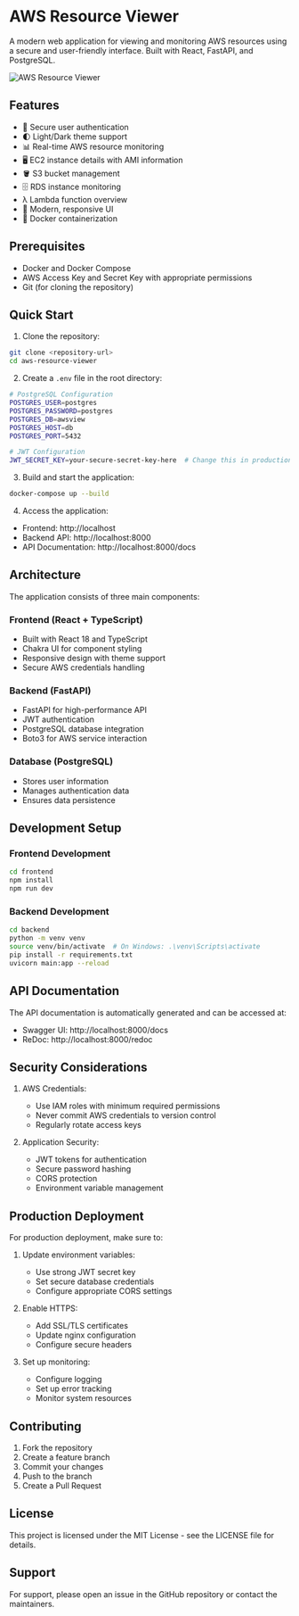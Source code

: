 # AWS Resource Viewer

A modern web application for viewing and monitoring AWS resources using a secure and user-friendly interface. Built with React, FastAPI, and PostgreSQL.

![AWS Resource Viewer](https://upload.wikimedia.org/wikipedia/commons/9/93/Amazon_Web_Services_Logo.svg)

## Features

- 🔐 Secure user authentication
- 🌓 Light/Dark theme support
- 📊 Real-time AWS resource monitoring
- 🖥️ EC2 instance details with AMI information
- 🪣 S3 bucket management
- 🗄️ RDS instance monitoring
- λ Lambda function overview
- 🎨 Modern, responsive UI
- 🐳 Docker containerization

## Prerequisites

- Docker and Docker Compose
- AWS Access Key and Secret Key with appropriate permissions
- Git (for cloning the repository)

## Quick Start

1. Clone the repository:
```bash
git clone <repository-url>
cd aws-resource-viewer
```

2. Create a `.env` file in the root directory:
```bash
# PostgreSQL Configuration
POSTGRES_USER=postgres
POSTGRES_PASSWORD=postgres
POSTGRES_DB=awsview
POSTGRES_HOST=db
POSTGRES_PORT=5432

# JWT Configuration
JWT_SECRET_KEY=your-secure-secret-key-here  # Change this in production
```

3. Build and start the application:
```bash
docker-compose up --build
```

4. Access the application:
- Frontend: http://localhost
- Backend API: http://localhost:8000
- API Documentation: http://localhost:8000/docs

## Architecture

The application consists of three main components:

### Frontend (React + TypeScript)
- Built with React 18 and TypeScript
- Chakra UI for component styling
- Responsive design with theme support
- Secure AWS credentials handling

### Backend (FastAPI)
- FastAPI for high-performance API
- JWT authentication
- PostgreSQL database integration
- Boto3 for AWS service interaction

### Database (PostgreSQL)
- Stores user information
- Manages authentication data
- Ensures data persistence

## Development Setup

### Frontend Development
```bash
cd frontend
npm install
npm run dev
```

### Backend Development
```bash
cd backend
python -m venv venv
source venv/bin/activate  # On Windows: .\venv\Scripts\activate
pip install -r requirements.txt
uvicorn main:app --reload
```

## API Documentation

The API documentation is automatically generated and can be accessed at:
- Swagger UI: http://localhost:8000/docs
- ReDoc: http://localhost:8000/redoc

## Security Considerations

1. AWS Credentials:
   - Use IAM roles with minimum required permissions
   - Never commit AWS credentials to version control
   - Regularly rotate access keys

2. Application Security:
   - JWT tokens for authentication
   - Secure password hashing
   - CORS protection
   - Environment variable management

## Production Deployment

For production deployment, make sure to:

1. Update environment variables:
   - Use strong JWT secret key
   - Set secure database credentials
   - Configure appropriate CORS settings

2. Enable HTTPS:
   - Add SSL/TLS certificates
   - Update nginx configuration
   - Configure secure headers

3. Set up monitoring:
   - Configure logging
   - Set up error tracking
   - Monitor system resources

## Contributing

1. Fork the repository
2. Create a feature branch
3. Commit your changes
4. Push to the branch
5. Create a Pull Request

## License

This project is licensed under the MIT License - see the LICENSE file for details.

## Support

For support, please open an issue in the GitHub repository or contact the maintainers. 